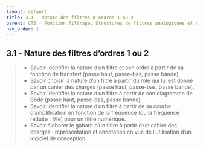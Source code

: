```yaml
---
layout: default
title: 3.1 - Nature des filtres d’ordres 1 ou 2
parent: CT3 - Fonction filtrage. Structures de filtres analogiques et numériques
nav_order: 1
---
```


## 3.1 - Nature des filtres d’ordres 1 ou 2

> - Savoir identifier la nature d’un filtre et son ordre à partir de sa fonction de transfert (passe haut, passe-bas, passe bande).
> - Savoir choisir la nature d’un filtre à partir du rôle qui lui est donné par un cahier des charges (passe haut, passe-bas, passe bande).
> - Savoir identifier la nature d’un filtre à partir de son diagramme de Bode (passe haut, passe-bas, passe bande).
> - Savoir identifier la nature d’un filtre à partir de sa courbe d’amplification en fonction de la fréquence (ou la fréquence réduite : f/fe) pour un filtre numérique.
> - Savoir élaborer le gabarit d’un filtre à partir d’un cahier des charges : représentation et annotation en vue de l’utilisation d’un logiciel de conception.
